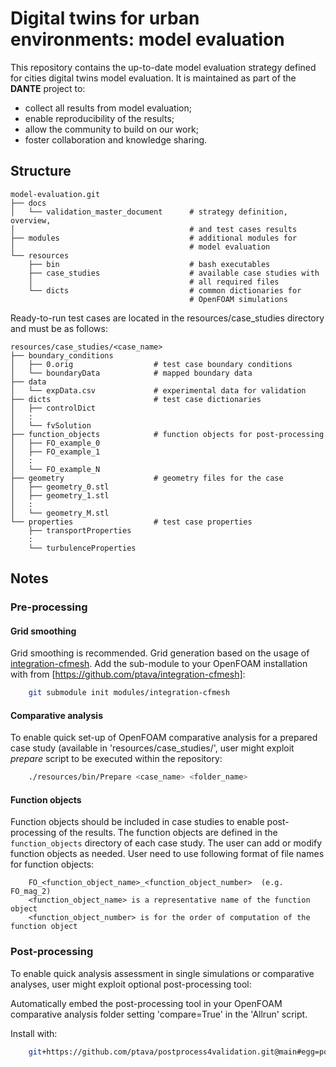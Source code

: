 # Digital twins for urban environments: model evaluation

This repository contains the up-to-date model evaluation strategy defined for cities digital twins model evaluation. It is maintained as part of the **DANTE** project to:
- collect all results from model evaluation;
- enable reproducibility of the results;
- allow the community to build on our work;
- foster collaboration and knowledge sharing.

## Structure
    model-evaluation.git
    ├── docs
    │   └── validation_master_document      # strategy definition, overview,
    │                                       # and test cases results
    ├── modules                             # additional modules for
    │                                       # model evaluation
    └── resources
        ├── bin                             # bash executables 
        ├── case_studies                    # available case studies with
        │                                   # all required files
        └── dicts                           # common dictionaries for
                                            # OpenFOAM simulations

 Ready-to-run test cases are located in the resources/case_studies directory
   and must be as follows:

    resources/case_studies/<case_name>
    ├── boundary_conditions
    │   ├── 0.orig                  # test case boundary conditions
    │   └── boundaryData            # mapped boundary data
    ├── data
    │   └── expData.csv             # experimental data for validation
    ├── dicts                       # test case dictionaries
    │   ├── controlDict
    │   :
    │   └── fvSolution
    ├── function_objects            # function objects for post-processing
    │   ├── FO_example_0
    │   ├── FO_example_1
    │   :
    │   └── FO_example_N
    ├── geometry                    # geometry files for the case
    │   ├── geometry_0.stl
    │   ├── geometry_1.stl
    │   :
    │   └── geometry_M.stl
    └── properties                  # test case properties
        ├── transportProperties
        :
        └── turbulenceProperties

## Notes

### Pre-processing

#### Grid smoothing
Grid smoothing is recommended. Grid generation based on the usage of [integration-cfmesh](https://develop.openfoam.com/Community/integration-cfmesh). Add the sub-module to your OpenFOAM installation with from [https://github.com/ptava/integration-cfmesh]:

```bash
    git submodule init modules/integration-cfmesh
```

#### Comparative analysis
To enable quick set-up of OpenFOAM comparative analysis for a prepared case study (available in 'resources/case_studies/', user might exploit *prepare* script to be executed within the repository:

```bash
    ./resources/bin/Prepare <case_name> <folder_name>
```

#### Function objects
Function objects should be included in case studies to enable post-processing of the results. The function objects are defined in the `function_objects` directory of each case study. The user can add or modify function objects as needed. User need to use following format of file names for function objects:

```
    FO_<function_object_name>_<function_object_number>  (e.g. FO_mag_2)
    <function_object_name> is a representative name of the function object
    <function_object_number> is for the order of computation of the function object
```

### Post-processing
To enable quick analysis assessment in single simulations or comparative analyses, user might exploit optional post-processing tool:

Automatically embed the post-processing tool in your OpenFOAM comparative analysis folder setting 'compare=True' in the 'Allrun' script.

Install with:

```bash
    git+https://github.com/ptava/postprocess4validation.git@main#egg=postprocess4validation
```

